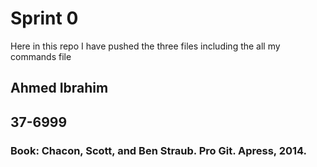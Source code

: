 # Sprint 0
Here in this repo I have pushed the three files including the all my commands file

## Ahmed Ibrahim
## 37-6999

### Book: Chacon, Scott, and Ben Straub. Pro Git. Apress, 2014.
